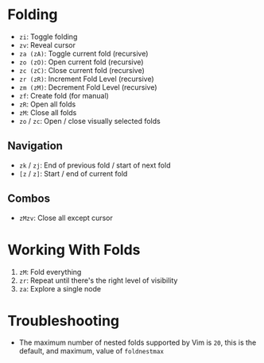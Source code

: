 # Folding

- `zi`: Toggle folding
- `zv`: Reveal cursor
- `za (zA)`: Toggle current fold (recursive)
- `zo (zO)`: Open current fold (recursive)
- `zc (zC)`: Close current fold (recursive)
- `zr (zR)`: Increment Fold Level (recursive)
- `zm (zM)`: Decrement Fold Level (recursive)
- `zf`: Create fold (for manual)
- `zR`: Open all folds
- `zM`: Close all folds
- `zo` / `zc`: Open / close visually selected folds

## Navigation

- `zk` / `zj`: End of previous fold / start of next fold
- `[z` / `z]`: Start / end of current fold

## Combos

- `zMzv`: Close all except cursor

# Working With Folds

1. `zM`: Fold everything
2. `zr`: Repeat until there's the right level of visibility
3. `za`: Explore a single node

# Troubleshooting

- The maximum number of nested folds supported by Vim is `20`, this is the default, and maximum, value of `foldnestmax`
